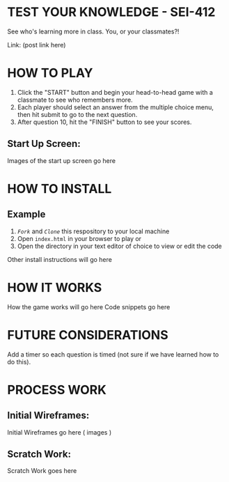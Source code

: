# TEST YOUR KNOWLEDGE - SEI-412

See who's learning more in class. You, or your classmates?!

Link: (post link here)

# HOW TO PLAY

1. Click the "START" button and begin your head-to-head game with a classmate to see who remembers more.
2. Each player should select an answer from the multiple choice menu, then hit submit to go to the next question. 
3. After question 10, hit the "FINISH" button to see your scores.

## Start Up Screen:
Images of the start up screen go here 

# HOW TO INSTALL

## Example
1. *`Fork`* and *`Clone`* this respository to your local machine
2. Open `index.html` in your browser to play or 
3. Open the directory in your text editor of choice to view or edit the code

Other install instructions will go here


# HOW IT WORKS
How the game works will go here
Code snippets go here


# FUTURE CONSIDERATIONS

Add a timer so each question is timed (not sure if we have learned how to do this).


# PROCESS WORK

## Initial Wireframes:
Initial Wireframes go here ( images )

## Scratch Work:

Scratch Work goes here
